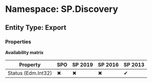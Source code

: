 # Namespace: SP.Discovery

## Entity Type: Export

### Properties

**Availability matrix**

Property | SPO | SP 2019 | SP 2016 | SP 2013
----------|-----|---------|---------|--------
Status (Edm.Int32) | ✖ | ✖ | ✖ | ✔

